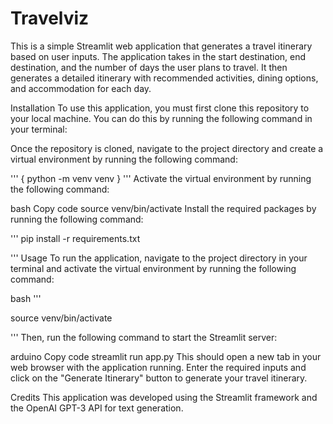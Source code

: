 # Travelviz


This is a simple Streamlit web application that generates a travel itinerary based on user inputs. The application takes in the start destination, end destination, and the number of days the user plans to travel. It then generates a detailed itinerary with recommended activities, dining options, and accommodation for each day.

Installation
To use this application, you must first clone this repository to your local machine. You can do this by running the following command in your terminal:



Once the repository is cloned, navigate to the project directory and create a virtual environment by running the following command:

'''
{
python -m venv venv
}
'''
Activate the virtual environment by running the following command:

bash
Copy code
source venv/bin/activate
Install the required packages by running the following command:

'''
pip install -r requirements.txt

'''
Usage
To run the application, navigate to the project directory in your terminal and activate the virtual environment by running the following command:

bash
'''

source venv/bin/activate

'''
Then, run the following command to start the Streamlit server:

arduino
Copy code
streamlit run app.py
This should open a new tab in your web browser with the application running. Enter the required inputs and click on the "Generate Itinerary" button to generate your travel itinerary.

Credits
This application was developed using the Streamlit framework and the OpenAI GPT-3 API for text generation.
